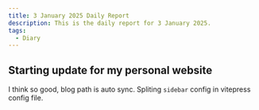 ```yaml
---
title: 3 January 2025 Daily Report
description: This is the daily report for 3 January 2025.
tags:
  - Diary
---
```


## Starting update for my personal website

I think so good, blog path is auto sync.
Spliting `sidebar` config in vitepress config file.

